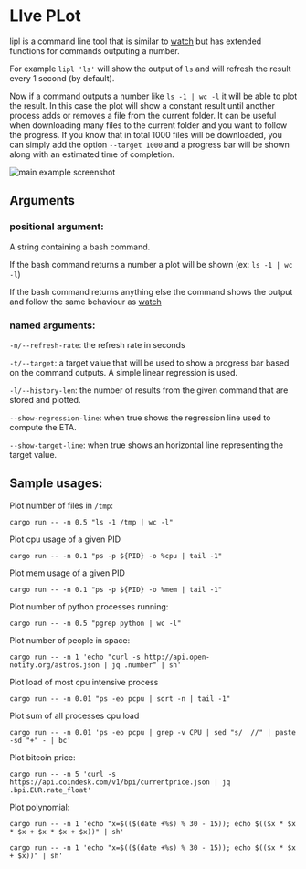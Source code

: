# LIve PLot

lipl is a command line tool that is similar to [watch](https://en.wikipedia.org/wiki/Watch_(Unix)) but has extended functions for commands outputing a number.

For example `lipl 'ls'` will show the output of `ls` and will refresh the result
every 1 second (by default).

Now if a command outputs a number like `ls -1 | wc -l` it will be able to plot
the result. In this case the plot will show a constant result until another 
process adds or removes a file from the current folder. It can be useful when 
downloading many files to the current folder and you want to follow the
progress. If you know that in total 1000 files will be downloaded, you can 
simply add the option `--target 1000` and a progress bar will be shown along 
with an estimated time of completion.

![main example screenshot](../media/screen_shots/polynomial.png?raw=true)

## Arguments

### positional argument:

A string containing a bash command.

If the bash command returns a number a plot will be shown (ex: `ls -1 | wc -l`)

If the bash command returns anything else the command shows the output and 
follow the same behaviour as [watch](https://en.wikipedia.org/wiki/Watch_(Unix))

### named arguments:
`-n/--refresh-rate`: the refresh rate in seconds

`-t/--target`: a target value that will be used to show a progress bar based on
 the command outputs. A simple linear regression is used.

`-l/--history-len`: the number of results from the given command that are stored
 and plotted.  

`--show-regression-line`: when true shows the regression line used to compute
the ETA.

`--show-target-line`: when true shows an horizontal line representing the target
value.

## Sample usages:

Plot number of files in `/tmp`:
```
cargo run -- -n 0.5 "ls -1 /tmp | wc -l"
```

Plot cpu usage of a given PID
```
cargo run -- -n 0.1 "ps -p ${PID} -o %cpu | tail -1"
```

Plot mem usage of a given PID
```
cargo run -- -n 0.1 "ps -p ${PID} -o %mem | tail -1"
```

Plot number of python processes running:
```
cargo run -- -n 0.5 "pgrep python | wc -l"
```

Plot number of people in space:
```
cargo run -- -n 1 'echo "curl -s http://api.open-notify.org/astros.json | jq .number" | sh'
```

Plot load of most cpu intensive process
```
cargo run -- -n 0.01 "ps -eo pcpu | sort -n | tail -1"
```

Plot sum of all processes cpu load
```
cargo run -- -n 0.01 'ps -eo pcpu | grep -v CPU | sed "s/  //" | paste -sd "+" - | bc'
```

Plot bitcoin price:
```
cargo run -- -n 5 'curl -s https://api.coindesk.com/v1/bpi/currentprice.json | jq .bpi.EUR.rate_float'
```

Plot polynomial:
```
cargo run -- -n 1 'echo "x=$(($(date +%s) % 30 - 15)); echo $(($x * $x * $x + $x * $x + $x))" | sh'
```

```
cargo run -- -n 1 'echo "x=$(($(date +%s) % 30 - 15)); echo $(($x * $x + $x))" | sh'
```
